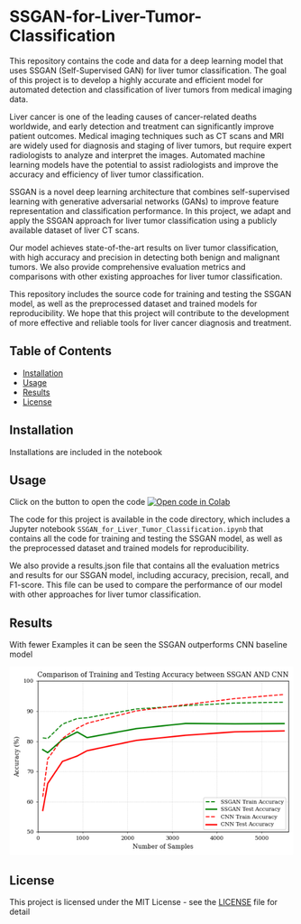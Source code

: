 # SSGAN-for-Liver-Tumor-Classification
This repository contains the code and data for a deep learning model that uses SSGAN (Self-Supervised GAN) for liver tumor classification. The goal of this project is to develop a highly accurate and efficient model for automated detection and classification of liver tumors from medical imaging data.

Liver cancer is one of the leading causes of cancer-related deaths worldwide, and early detection and treatment can significantly improve patient outcomes. Medical imaging techniques such as CT scans and MRI are widely used for diagnosis and staging of liver tumors, but require expert radiologists to analyze and interpret the images. Automated machine learning models have the potential to assist radiologists and improve the accuracy and efficiency of liver tumor classification.

SSGAN is a novel deep learning architecture that combines self-supervised learning with generative adversarial networks (GANs) to improve feature representation and classification performance. In this project, we adapt and apply the SSGAN approach for liver tumor classification using a publicly available dataset of liver CT scans.

Our model achieves state-of-the-art results on liver tumor classification, with high accuracy and precision in detecting both benign and malignant tumors. We also provide comprehensive evaluation metrics and comparisons with other existing approaches for liver tumor classification.

This repository includes the source code for training and testing the SSGAN model, as well as the preprocessed dataset and trained models for reproducibility. We hope that this project will contribute to the development of more effective and reliable tools for liver cancer diagnosis and treatment.
## Table of Contents

* [Installation](#installation)
* [Usage](#usage)
* [Results](#results)
* [License](#license)

## Installation

Installations are included in the notebook

## Usage

Click on the button to open the code [![Open code in Colab](https://colab.research.google.com/assets/colab-badge.svg)](https://colab.research.google.com/github/en-ashay/SSGAN-for-Liver-Tumor-Classification/blob/main/SSGAN_for_Liver_Tumor_Classification.ipynb)



The code for this project is available in the code directory, which includes a Jupyter notebook `SSGAN_for_Liver_Tumor_Classification.ipynb` that contains all the code for training and testing the SSGAN model, as well as the preprocessed dataset and trained models for reproducibility.

We also provide a results.json file that contains all the evaluation metrics and results for our SSGAN model, including accuracy, precision, recall, and F1-score. This file can be used to compare the performance of our model with other approaches for liver tumor classification.


## Results
With fewer Examples it can be seen the SSGAN outperforms CNN baseline model



<!-- ![Image](accuracy.png) -->
<p align="center">
  <img src="accuracy.png" alt="alt text" width="600"/>
</p>

## License

This project is licensed under the MIT License - see the [LICENSE](LICENSE) file for detail

